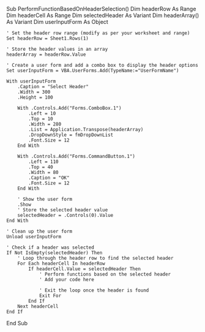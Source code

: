 Sub PerformFunctionBasedOnHeaderSelection()
    Dim headerRow As Range
    Dim headerCell As Range
    Dim selectedHeader As Variant
    Dim headerArray() As Variant
    Dim userInputForm As Object
    
    ' Set the header row range (modify as per your worksheet and range)
    Set headerRow = Sheet1.Rows(1)
    
    ' Store the header values in an array
    headerArray = headerRow.Value
    
    ' Create a user form and add a combo box to display the header options
    Set userInputForm = VBA.UserForms.Add(TypeName:="UserFormName")
    
    With userInputForm
        .Caption = "Select Header"
        .Width = 300
        .Height = 100
        
        With .Controls.Add("Forms.ComboBox.1")
            .Left = 10
            .Top = 10
            .Width = 280
            .List = Application.Transpose(headerArray)
            .DropDownStyle = fmDropDownList
            .Font.Size = 12
        End With
        
        With .Controls.Add("Forms.CommandButton.1")
            .Left = 110
            .Top = 40
            .Width = 80
            .Caption = "OK"
            .Font.Size = 12
        End With
        
        ' Show the user form
        .Show
        ' Store the selected header value
        selectedHeader = .Controls(0).Value
    End With
    
    ' Clean up the user form
    Unload userInputForm
    
    ' Check if a header was selected
    If Not IsEmpty(selectedHeader) Then
        ' Loop through the header row to find the selected header
        For Each headerCell In headerRow
            If headerCell.Value = selectedHeader Then
                ' Perform functions based on the selected header
                ' Add your code here
                
                ' Exit the loop once the header is found
                Exit For
            End If
        Next headerCell
    End If
End Sub
